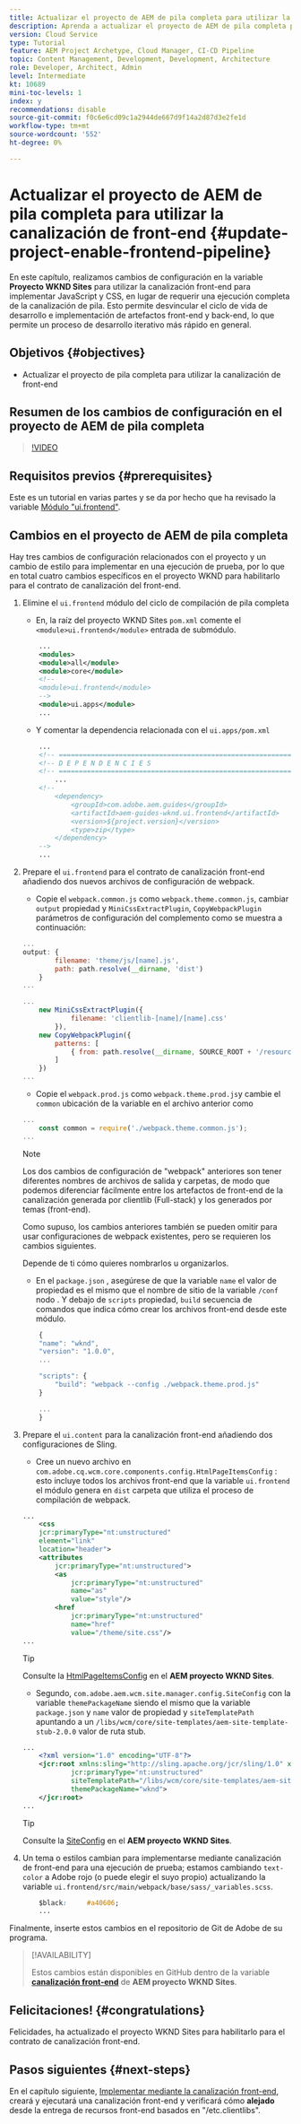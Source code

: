 ```yaml
---
title: Actualizar el proyecto de AEM de pila completa para utilizar la canalización de front-end
description: Aprenda a actualizar el proyecto de AEM de pila completa para habilitarlo para la canalización front-end, de modo que solo compile e implemente los artefactos front-end.
version: Cloud Service
type: Tutorial
feature: AEM Project Archetype, Cloud Manager, CI-CD Pipeline
topic: Content Management, Development, Development, Architecture
role: Developer, Architect, Admin
level: Intermediate
kt: 10689
mini-toc-levels: 1
index: y
recommendations: disable
source-git-commit: f0c6e6cd09c1a2944de667d9f14a2d87d3e2fe1d
workflow-type: tm+mt
source-wordcount: '552'
ht-degree: 0%

---
```



# Actualizar el proyecto de AEM de pila completa para utilizar la canalización de front-end {#update-project-enable-frontend-pipeline}

En este capítulo, realizamos cambios de configuración en la variable __Proyecto WKND Sites__ para utilizar la canalización front-end para implementar JavaScript y CSS, en lugar de requerir una ejecución completa de la canalización de pila. Esto permite desvincular el ciclo de vida de desarrollo e implementación de artefactos front-end y back-end, lo que permite un proceso de desarrollo iterativo más rápido en general.

## Objetivos {#objectives}

* Actualizar el proyecto de pila completa para utilizar la canalización de front-end

## Resumen de los cambios de configuración en el proyecto de AEM de pila completa

>[!VIDEO](https://video.tv.adobe.com/v/3409419/)

## Requisitos previos {#prerequisites}

Este es un tutorial en varias partes y se da por hecho que ha revisado la variable [Módulo &quot;ui.frontend&quot;](./review-uifrontend-module.md).


## Cambios en el proyecto de AEM de pila completa

Hay tres cambios de configuración relacionados con el proyecto y un cambio de estilo para implementar en una ejecución de prueba, por lo que en total cuatro cambios específicos en el proyecto WKND para habilitarlo para el contrato de canalización del front-end.

1. Elimine el `ui.frontend` módulo del ciclo de compilación de pila completa

   * En, la raíz del proyecto WKND Sites `pom.xml` comente el `<module>ui.frontend</module>` entrada de submódulo.

   ```xml
       ...
       <modules>
       <module>all</module>
       <module>core</module>
       <!--
       <module>ui.frontend</module>
       -->                
       <module>ui.apps</module>
       ...
   ```

   * Y comentar la dependencia relacionada con el `ui.apps/pom.xml`

   ```xml
       ...
       <!-- ====================================================================== -->
       <!-- D E P E N D E N C I E S                                                -->
       <!-- ====================================================================== -->
           ...
       <!--
           <dependency>
               <groupId>com.adobe.aem.guides</groupId>
               <artifactId>aem-guides-wknd.ui.frontend</artifactId>
               <version>${project.version}</version>
               <type>zip</type>
           </dependency>
       -->    
       ...
   ```

1. Prepare el `ui.frontend` para el contrato de canalización front-end añadiendo dos nuevos archivos de configuración de webpack.

   * Copie el `webpack.common.js` como `webpack.theme.common.js`, cambiar `output` propiedad y `MiniCssExtractPlugin`, `CopyWebpackPlugin` parámetros de configuración del complemento como se muestra a continuación:

   ```javascript
   ...
   output: {
           filename: 'theme/js/[name].js', 
           path: path.resolve(__dirname, 'dist')
       }
   ...
   
   ...
       new MiniCssExtractPlugin({
               filename: 'clientlib-[name]/[name].css'
           }),
       new CopyWebpackPlugin({
           patterns: [
               { from: path.resolve(__dirname, SOURCE_ROOT + '/resources'), to: './clientlib-site' }
           ]
       })
   ...
   ```

   * Copie el `webpack.prod.js` como `webpack.theme.prod.js`y cambie el `common` ubicación de la variable en el archivo anterior como

   ```javascript
   ...
       const common = require('./webpack.theme.common.js');
   ...
   ```

   >[!NOTE]
   >
   >Los dos cambios de configuración de &quot;webpack&quot; anteriores son tener diferentes nombres de archivos de salida y carpetas, de modo que podemos diferenciar fácilmente entre los artefactos de front-end de la canalización generada por clientlib (Full-stack) y los generados por temas (front-end).
   >
   >Como supuso, los cambios anteriores también se pueden omitir para usar configuraciones de webpack existentes, pero se requieren los cambios siguientes.
   >
   >Depende de ti cómo quieres nombrarlos u organizarlos.


   * En el `package.json` , asegúrese de que la variable  `name` el valor de propiedad es el mismo que el nombre de sitio de la variable `/conf` nodo . Y debajo de `scripts` propiedad, `build` secuencia de comandos que indica cómo crear los archivos front-end desde este módulo.

   ```javascript
       {
       "name": "wknd",
       "version": "1.0.0",
       ...
   
       "scripts": {
           "build": "webpack --config ./webpack.theme.prod.js"
       }
   
       ...
       }
   ```

1. Prepare el `ui.content` para la canalización front-end añadiendo dos configuraciones de Sling.

   * Cree un nuevo archivo en `com.adobe.cq.wcm.core.components.config.HtmlPageItemsConfig` : esto incluye todos los archivos front-end que la variable `ui.frontend` el módulo genera en `dist` carpeta que utiliza el proceso de compilación de webpack.

   ```xml
   ...
       <css
       jcr:primaryType="nt:unstructured"
       element="link"
       location="header">
       <attributes
           jcr:primaryType="nt:unstructured">
           <as
               jcr:primaryType="nt:unstructured"
               name="as"
               value="style"/>
           <href
               jcr:primaryType="nt:unstructured"
               name="href"
               value="/theme/site.css"/>
   ...
   ```

   >[!TIP]
   >
   >    Consulte la [HtmlPageItemsConfig](https://github.com/adobe/aem-guides-wknd/blob/feature/frontend-pipeline/ui.content/src/main/content/jcr_root/conf/wknd/_sling_configs/com.adobe.cq.wcm.core.components.config.HtmlPageItemsConfig/.content.xml) en el __AEM proyecto WKND Sites__.


   * Segundo, `com.adobe.aem.wcm.site.manager.config.SiteConfig` con la variable `themePackageName` siendo el mismo que la variable `package.json` y `name` valor de propiedad y `siteTemplatePath` apuntando a un `/libs/wcm/core/site-templates/aem-site-template-stub-2.0.0` valor de ruta stub.

   ```xml
   ...
       <?xml version="1.0" encoding="UTF-8"?>
       <jcr:root xmlns:sling="http://sling.apache.org/jcr/sling/1.0" xmlns:jcr="http://www.jcp.org/jcr/1.0" xmlns:nt="http://www.jcp.org/jcr/nt/1.0"
               jcr:primaryType="nt:unstructured"
               siteTemplatePath="/libs/wcm/core/site-templates/aem-site-template-stub-2.0.0"
               themePackageName="wknd">
       </jcr:root>
   ...
   ```

   >[!TIP]
   >
   >    Consulte la [SiteConfig](https://github.com/adobe/aem-guides-wknd/blob/feature/frontend-pipeline/ui.content/src/main/content/jcr_root/conf/wknd/_sling_configs/com.adobe.aem.wcm.site.manager.config.SiteConfig/.content.xml) en el __AEM proyecto WKND Sites__.

1. Un tema o estilos cambian para implementarse mediante canalización de front-end para una ejecución de prueba; estamos cambiando `text-color` a Adobe rojo (o puede elegir el suyo propio) actualizando la variable `ui.frontend/src/main/webpack/base/sass/_variables.scss`.

   ```css
       $black:     #a40606;
       ...
   ```

Finalmente, inserte estos cambios en el repositorio de Git de Adobe de su programa.


>[!AVAILABILITY]
>
> Estos cambios están disponibles en GitHub dentro de la variable [__canalización front-end__](https://github.com/adobe/aem-guides-wknd/tree/feature/frontend-pipeline) de __AEM proyecto WKND Sites__.


## Felicitaciones! {#congratulations}

Felicidades, ha actualizado el proyecto WKND Sites para habilitarlo para el contrato de canalización front-end.

## Pasos siguientes {#next-steps}

En el capítulo siguiente, [Implementar mediante la canalización front-end](create-frontend-pipeline.md), creará y ejecutará una canalización front-end y verificará cómo __alejado__ desde la entrega de recursos front-end basados en &quot;/etc.clientlibs&quot;.

